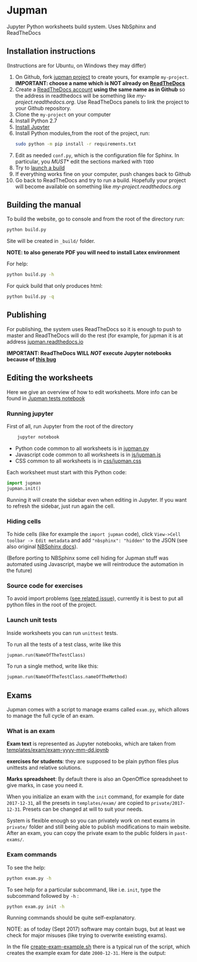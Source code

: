 
# Jupman

Jupyter Python worksheets build system. Uses NbSphinx and ReadTheDocs

## Installation instructions

(Instructions are for Ubuntu, on Windows they may differ)

1. On Github, fork [jupman project](https://github.com/DavidLeoni/jupman) to create yours, for example `my-project`.
**IMPORTANT: choose a name which is NOT already on [ReadTheDocs](http://readthedocs.org)**
2. Create a [ReadTheDocs account](http://readthedocs.org) **using the same name as in Github**
so the address in readthedocs will be something like _my-project.readthedocs.org_.
Use ReadTheDocs panels to link the project to your Github repository.
3. Clone the `my-project` on your computer
4. Install Python 2.7
5. [Install Jupyter](http://jupyter.org/install.html)
6. Install Python modules,from the root of the project, run:
    ```bash
    sudo python -m pip install -r requirements.txt
    ```
7. Edit as needed `conf.py`, which is the configuration file for Sphinx. In particular, you *MUST** edit the sections marked with `TODO`
8. Try to [launch a build](#building-the-manual)
9. If everything works fine on your computer, push changes back to Github
10. Go back to ReadTheDocs and try to run a build. Hopefully your project will become available on something like _my-project.readthedocs.org_

## Building the manual

To build the website, go to console and from the root of the directory run:

```bash
python build.py
```

Site will be created in `_build/` folder.

**NOTE: to also generate PDF you will need to install Latex environment**


For help: 

```bash
python build.py -h
```

For quick build that only produces html:


```bash
python build.py -q
```


## Publishing

For publishing, the system uses ReadTheDocs so it is enough to push to master and ReadTheDocs will do the rest (for example, for jupman it is at address [jupman.readthedocs.io](jupman.readthedocs.io) 

**IMPORTANT: ReadTheDocs WILL _NOT_ execute Jupyter notebooks because of [this bug](https://github.com/DavidLeoni/softpython/issues/2)**

## Editing the worksheets

Here we give an overview of how to edit worksheets. More info can be found in [Jupman tests notebook](jupman-tests.ipynb)

### Running jupyter

First of all, run Jupyter from the root of the directory


```bash
    jupyter notebook
```

* Python code common to all worksheets is in [jupman.py](jupman.py)
* Javascript code common to all worksheets is in [js/jupman.js](js/jupman.js)
* CSS common to all worksheets is in [css/jupman.css](css/jupman.css)

Each worksheet must start with this Python code:

```python
import jupman
jupman.init()
```

Running it will create the sidebar even when editing in Jupyter. If you want to refresh the sidebar, just run again the cell.

### Hiding cells

To hide cells (like for example the `import jupman` code), click `View->Cell toolbar -> Edit metadata`
and add `"nbsphinx": "hidden"` to the JSON (see also original [NBSphinx docs](
https://nbsphinx.readthedocs.io/en/0.2.14/hidden-cells.html#Hidden-Cells
)).

(Before porting to NBSphinx some cell hiding for Jupman stuff was automated using Javascript, maybe we will reintroduce the automation in the future)

### Source code for exercises

To avoid import problems ([see related issue](https://github.com/DavidLeoni/softpython/issues/3)), 
currently it is best to put all python files in the root of the project.

### Launch unit tests

Inside worksheets you can run `unittest` tests. 

To run all the tests of a test class, write like this

```python
jupman.run(NameOfTheTestClass)
```

To run a single method, write like this:

```python
jupman.run(NameOfTheTestClass.nameOfTheMethod)
```

## Exams

Jupman comes with a script to manage exams called `exam.py`, which allows to manage the full cycle of an exam.

### What is an exam

**Exam text** is represented as Jupyter notebooks, which are taken from [templates/exam/exam-yyyy-mm-dd.ipynb](templates/exam/exam-yyyy-mm-dd.ipynb)

**exercises for students**: they are supposed to be plain python files plus unittests and relative solutions. 

**Marks spreadsheet**: By default there is also an OpenOffice spreadsheet to give marks, in case you need it. 

When you initialize an exam with the `init` command, for example for date `2017-12-31`, all the presets in `templates/exam/` are copied to `private/2017-12-31`. Presets can be changed at will to suit your needs.

System is flexible enough so you can privately work on next exams in `private/` folder and still being able to publish modifications to main website. After an exam, you can copy the private exam to the public folders in `past-exams/`.    

### Exam commands

To see the help:

```bash
python exam.py -h
```

To see help for a particular subcommand, like i.e. `init`, type the subcommand followed by `-h` :

```bash
python exam.py init -h
```

Running commands should be quite self-explanatory.

NOTE: as of today (Sept 2017) software may contain bugs, but at least we check for major misuses 
(like trying to overwrite exeisting exams). 

In the file [create-exam-example.sh](create-exam-example.sh) there is a typical run of the 
script, which creates the example exam for date `2000-12-31`. Here is the output:


```bash

```

